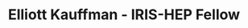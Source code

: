 ---
layout: fellow
pagetype: fellow
shortname: ekauffma
permalink: /fellows/ekauffma.html
fellow-name: Elliott Kauffman
title: Elliott Kauffman - IRIS-HEP Fellow
active: false
dates:
  start: 2022-05-16
  end: 2022-08-05
photo: /assets/images/team/fellows-2022/Elliott-Kauffman.jpg
institution: Duke University
e-mail: elmaka8700@gmail.com
project_title: Adapting PV-Finder to the CMS and ATLAS Experiments
project_goal: >
  PV-Finder is a hybrid deep learning algorithm which identifies primary vertices.
  This algorithm was developed for use in conjunction with the LHCb detector in Run
  3 of the LHC, which will experience a luminosity that is 5.5 times that of Run 2.
  In LHCb data, the efficiency of the CNN has inreased from to 90% to past  98% over
  the course of the past few years. The success of PV-Finder motivates its extension
  to both the ATLAS and CMS experiments. This project is concerned with the adaptation
  of the PV-Finder algorithm to ATLAS and CMS. Difference in detector geometry, data
  structure, density of particle tracks, and track resolution between experiments
  generate enough variation to motivate a dedicated project.
mentors:
- Henry Schreiner (Princeton University)
- Mike Sokoloff (University of Cincinnati)
- Rocky Bala Garg (Standord University)
proposal: /assets/pdf/fellows-2022/006-proposal-Elliott-Kauffman.pdf
presentations:
- title: 'PV-Finder for ATLAS: Exploring a deep learning approach for Primary Vertex
    Identification'
  date: 2022-10-19
  url: https://indico.cern.ch/event/1199559/contributions/5097278/attachments/2530606/4355527/emk_irishep2022_presentation%20(1).pdf
  meeting: IRIS-HEP Fellows Presentations 2022
  meetingurl: https://indico.cern.ch/event/1199559/
  recordingurl: https://youtu.be/gEaqn7C9ipY
  focus-area: ia
current_status:
github-username: ekauffma
gitlab-url: https://gitlab.cern.ch/ekauffma
linkedin-profile: https://www.linkedin.com/in/elliott-kauffman-673314160
focus-area:
challenge-area:
funding-source: nsf
---